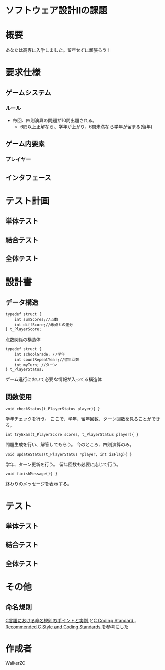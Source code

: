 # ソフトウェア設計Ⅱの課題

# 概要
あなたは高専に入学しました。留年せずに頑張ろう！

# 要求仕様
## ゲームシステム
### ルール
- 毎回、四則演算の問題が10問出題される。
  - 6問以上正解なら、学年が上がり、6問未満なら学年が留まる(留年)

## ゲーム内要素
### プレイヤー

## インタフェース

# テスト計画
## 単体テスト
## 結合テスト
## 全体テスト

# 設計書
## データ構造
```c=
typedef struct {
    int sumScores;//点数
    int diffScore;//赤点との差分
} t_PlayerScore;
```

点数関係の構造体

```c=
typedef struct {
    int schoolGrade; //学年
    int countRepeatYear;//留年回数
    int myTurn; //ターン
} t_PlayerStatus;
```

ゲーム進行において必要な情報が入ってる構造体

## 関数使用
```c=
void checkStatus(t_PlayerStatus player){ }
```

学年チェックを行う。
ここで、学年、留年回数、ターン回数を見ることができる。

```c=
int tryExam(t_PlayerScore scores, t_PlayerStatus player){ }
```

問題生成を行い、解答してもらう。
今のところ、四則演算のみ。
```c=
void updateStatus(t_PlayerStatus *player, int isFlag){ }
```

学年、ターン更新を行う。
留年回数も必要に応じて行う。

```c=
void finishMessage(){ }
```

終わりのメッセージを表示する。

# テスト
## 単体テスト
## 結合テスト
## 全体テスト

# その他
## 命名規則
[C言語における命名規則のポイントと実例
](http://www.c-lang.org/detail/naming_conventions.html)と[C Coding Standard
](https://users.ece.cmu.edu/~eno/coding/CCodingStandard.html)、[Recommended C Style and Coding Standards
](https://www.doc.ic.ac.uk/lab/cplus/cstyle.html)を参考にした

# 作成者
WalkerZC